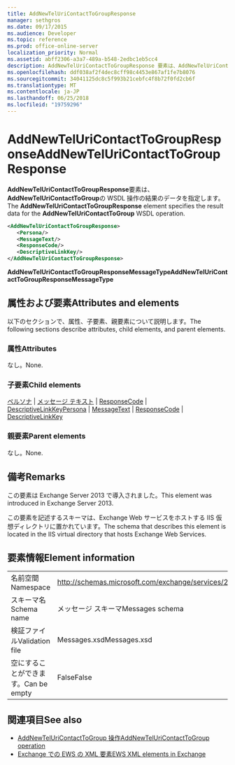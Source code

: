 ```yaml
---
title: AddNewTelUriContactToGroupResponse
manager: sethgros
ms.date: 09/17/2015
ms.audience: Developer
ms.topic: reference
ms.prod: office-online-server
localization_priority: Normal
ms.assetid: abff2306-a3a7-489a-b548-2edbc1eb5cc4
description: AddNewTelUriContactToGroupResponse 要素は、AddNewTelUriContactToGroup の WSDL 操作の結果のデータを指定します。
ms.openlocfilehash: ddf038af2f4dec8cff98c4453e867af1fe7b8076
ms.sourcegitcommit: 34041125dc8c5f993b21cebfc4f8b72f0fd2cb6f
ms.translationtype: MT
ms.contentlocale: ja-JP
ms.lasthandoff: 06/25/2018
ms.locfileid: "19759296"
---
```

# <a name="addnewteluricontacttogroupresponse"></a><span data-ttu-id="41224-103">AddNewTelUriContactToGroupResponse</span><span class="sxs-lookup"><span data-stu-id="41224-103">AddNewTelUriContactToGroupResponse</span></span>

<span data-ttu-id="41224-104">**AddNewTelUriContactToGroupResponse**要素は、 **AddNewTelUriContactToGroup**の WSDL 操作の結果のデータを指定します。</span><span class="sxs-lookup"><span data-stu-id="41224-104">The **AddNewTelUriContactToGroupResponse** element specifies the result data for the **AddNewTelUriContactToGroup** WSDL operation.</span></span> 
  
```XML
<AddNewTelUriContactToGroupResponse>
   <Persona/>
   <MessageText/>
   <ResponseCode/>
   <DescriptiveLinkKey/>
</AddNewTelUriContactToGroupResponse>
```

 <span data-ttu-id="41224-105">**AddNewTelUriContactToGroupResponseMessageType**</span><span class="sxs-lookup"><span data-stu-id="41224-105">**AddNewTelUriContactToGroupResponseMessageType**</span></span>
## <a name="attributes-and-elements"></a><span data-ttu-id="41224-106">属性および要素</span><span class="sxs-lookup"><span data-stu-id="41224-106">Attributes and elements</span></span>

<span data-ttu-id="41224-107">以下のセクションで、属性、子要素、親要素について説明します。</span><span class="sxs-lookup"><span data-stu-id="41224-107">The following sections describe attributes, child elements, and parent elements.</span></span>
  
### <a name="attributes"></a><span data-ttu-id="41224-108">属性</span><span class="sxs-lookup"><span data-stu-id="41224-108">Attributes</span></span>

<span data-ttu-id="41224-109">なし。</span><span class="sxs-lookup"><span data-stu-id="41224-109">None.</span></span>
  
### <a name="child-elements"></a><span data-ttu-id="41224-110">子要素</span><span class="sxs-lookup"><span data-stu-id="41224-110">Child elements</span></span>

<span data-ttu-id="41224-111">[ペルソナ](persona.md) | [メッセージ テキスト](messagetext.md) | [ResponseCode](responsecode.md) | [DescriptiveLinkKey](descriptivelinkkey.md)</span><span class="sxs-lookup"><span data-stu-id="41224-111">[Persona](persona.md) | [MessageText](messagetext.md) | [ResponseCode](responsecode.md) | [DescriptiveLinkKey](descriptivelinkkey.md)</span></span>
  
### <a name="parent-elements"></a><span data-ttu-id="41224-112">親要素</span><span class="sxs-lookup"><span data-stu-id="41224-112">Parent elements</span></span>

<span data-ttu-id="41224-113">なし。</span><span class="sxs-lookup"><span data-stu-id="41224-113">None.</span></span>
  
## <a name="remarks"></a><span data-ttu-id="41224-114">備考</span><span class="sxs-lookup"><span data-stu-id="41224-114">Remarks</span></span>

<span data-ttu-id="41224-115">この要素は Exchange Server 2013 で導入されました。</span><span class="sxs-lookup"><span data-stu-id="41224-115">This element was introduced in Exchange Server 2013.</span></span>
  
<span data-ttu-id="41224-116">この要素を記述するスキーマは、Exchange Web サービスをホストする IIS 仮想ディレクトリに置かれています。</span><span class="sxs-lookup"><span data-stu-id="41224-116">The schema that describes this element is located in the IIS virtual directory that hosts Exchange Web Services.</span></span>
  
## <a name="element-information"></a><span data-ttu-id="41224-117">要素情報</span><span class="sxs-lookup"><span data-stu-id="41224-117">Element information</span></span>

|||
|:-----|:-----|
|<span data-ttu-id="41224-118">名前空間</span><span class="sxs-lookup"><span data-stu-id="41224-118">Namespace</span></span>  <br/> |http://schemas.microsoft.com/exchange/services/2006/messages  <br/> |
|<span data-ttu-id="41224-119">スキーマ名</span><span class="sxs-lookup"><span data-stu-id="41224-119">Schema name</span></span>  <br/> |<span data-ttu-id="41224-120">メッセージ スキーマ</span><span class="sxs-lookup"><span data-stu-id="41224-120">Messages schema</span></span>  <br/> |
|<span data-ttu-id="41224-121">検証ファイル</span><span class="sxs-lookup"><span data-stu-id="41224-121">Validation file</span></span>  <br/> |<span data-ttu-id="41224-122">Messages.xsd</span><span class="sxs-lookup"><span data-stu-id="41224-122">Messages.xsd</span></span>  <br/> |
|<span data-ttu-id="41224-123">空にすることができます。</span><span class="sxs-lookup"><span data-stu-id="41224-123">Can be empty</span></span>  <br/> |<span data-ttu-id="41224-124">False</span><span class="sxs-lookup"><span data-stu-id="41224-124">False</span></span>  <br/> |
   
## <a name="see-also"></a><span data-ttu-id="41224-125">関連項目</span><span class="sxs-lookup"><span data-stu-id="41224-125">See also</span></span>

- [<span data-ttu-id="41224-126">AddNewTelUriContactToGroup 操作</span><span class="sxs-lookup"><span data-stu-id="41224-126">AddNewTelUriContactToGroup operation</span></span>](addnewteluricontacttogroup-operation.md)
- [<span data-ttu-id="41224-127">Exchange での EWS の XML 要素</span><span class="sxs-lookup"><span data-stu-id="41224-127">EWS XML elements in Exchange</span></span>](ews-xml-elements-in-exchange.md)


